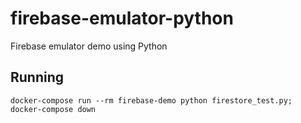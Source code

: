# firebase-emulator-python

Firebase emulator demo using Python

## Running

```
docker-compose run --rm firebase-demo python firestore_test.py; docker-compose down
```
